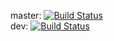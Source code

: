 master:	[![Build Status](https://travis-ci.org/blackdoor/http.server.svg?branch=master)](https://travis-ci.org/blackdoor/http.server)  
dev: 	[![Build Status](https://travis-ci.org/blackdoor/http.server.svg?branch=dev)](https://travis-ci.org/blackdoor/http.server)